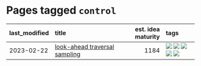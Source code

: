 # Pages tagged `control`

|last_modified|title|est. idea maturity|tags
|:---|:---|---:|:---|
|2023-02-22|[look-ahead traversal sampling](../look-ahead-traversal-sampling.md)|1184|[![](https://img.shields.io/badge/tag-MCMC-a682e)](../tags/MCMC.md) [![](https://img.shields.io/badge/tag-animation-e3be61)](../tags/animation.md) [![](https://img.shields.io/badge/tag-control-1661bc)](../tags/control.md) [![](https://img.shields.io/badge/tag-experimental-da6994)](../tags/experimental.md) [![](https://img.shields.io/badge/tag-image_generation-abf295)](../tags/image_generation.md)|